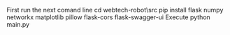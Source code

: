 First run the next comand line
cd webtech-robot\src
pip install flask numpy networkx matplotlib pillow flask-cors flask-swagger-ui
Execute
python main.py
